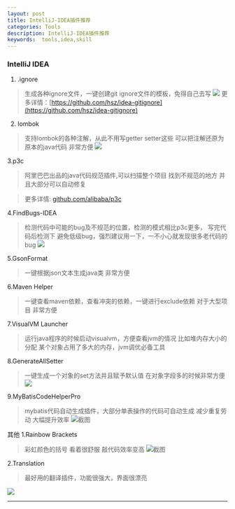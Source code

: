 ```yaml
---
layout: post
title: IntelliJ-IDEA插件推荐
categories: Tools
description: IntelliJ-IDEA插件推荐
keywords:  tools,idea,skill
---
```


### IntelliJ IDEA
1. .ignore
> 生成各种ignore文件，一键创建git ignore文件的模板，免得自己去写
  ![](https://img.itgo.ml/img//1632404ed9a1f1b2.gif)
  更多详情：[https://github.com/hsz/idea-gitignore](https://github.com/hsz/idea-gitignore)
  
2. lombok
> 支持lombok的各种注解，从此不用写getter setter这些 可以把注解还原为原本的java代码 非常方便
  ![](https://img.itgo.ml/img//1632404ed988097e.gif)

3.p3c
> 阿里巴巴出品的java代码规范插件,可以扫描整个项目 找到不规范的地方 并且大部分可以自动修复 

> 更多详情: [github.com/alibaba/p3c](github.com/alibaba/p3c)

4.FindBugs-IDEA
> 检测代码中可能的bug及不规范的位置，检测的模式相比p3c更多，
> 写完代码后检测下 避免低级bug，强烈建议用一下，一不小心就发现很多老代码的bug
  ![](https://img.itgo.ml/img//1632404ed9962ff3.gif)
 
5.GsonFormat
> 一键根据json文本生成java类  非常方便

6.Maven Helper
> 一键查看maven依赖，查看冲突的依赖，一键进行exclude依赖
> 对于大型项目 非常方便

7.VisualVM Launcher
> 运行java程序的时候启动visualvm，方便查看jvm的情况 比如堆内存大小的分配
> 某个对象占用了多大的内存，jvm调优必备工具

8.GenerateAllSetter
> 一键生成一个对象的set方法并且赋予默认值 在对象字段多的时候非常方便
  ![](https://img.itgo.ml/img//1632404f7b2020d7.gif)

9.MyBatisCodeHelperPro
> mybatis代码自动生成插件，大部分单表操作的代码可自动生成  减少重复劳动 大幅提升效率
  ![截图](https://img.itgo.ml/img//20180830150314.png)

其他
1.Rainbow Brackets
> 彩虹颜色的括号  看着很舒服 敲代码效率变高
  ![截图](https://img.itgo.ml/img//20180830150157.png)

2.Translation
> 最好用的翻译插件，功能很强大，界面很漂亮

![](https://img.itgo.ml/img//1632404fa1376ac8.gif)

-------------------------

